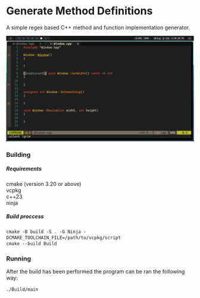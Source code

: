 # Generate Method Definitions

A simple regex based C++ method and function implementation
generator.

![screenshot](Resources/screenshot.png)

### Building

##### Requirements

cmake (version 3.20 or above)   
vcpkg   
c++23   
ninja

##### Build proccess

```shell
cmake -B build -S . -G Ninja -DCMAKE_TOOLCHAIN_FILE=/path/to/vcpkg/script
cmake --build Build
```
### Running

After the build has been performed the 
program can be ran the following
way:

```shell
./Build/main
```
